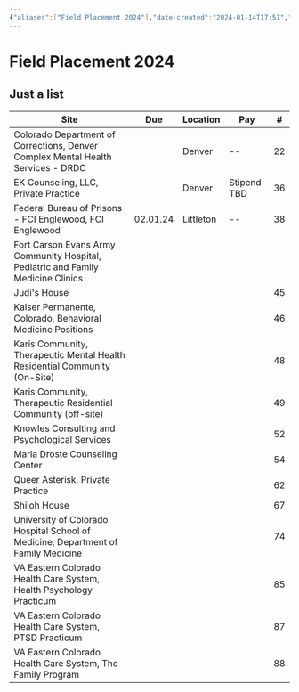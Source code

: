 ```yaml
---
{"aliases":["Field Placement 2024"],"date-created":"2024-01-14T17:51","date-modified":"2024-01-15T21:18","dg-publish":true,"title":"Field Placement 2024","permalink":"/spaces/school/projects/field-placement-2024/","dgPassFrontmatter":true}
---
```



# Field Placement 2024

## Just a list

| Site                                                                              | Due      | Location  | Pay         | #   |
| --------------------------------------------------------------------------------- | -------- | --------- | ----------- | --- |
| Colorado Department of Corrections, Denver Complex Mental Health Services - DRDC  |          | Denver    | --          | 22  |
| EK Counseling, LLC, Private Practice                                              |          | Denver    | Stipend TBD | 36  |
| Federal Bureau of Prisons - FCI Englewood, FCI Englewood                          | 02.01.24 | Littleton | --          | 38    |
| Fort Carson Evans Army Community Hospital, Pediatric and Family Medicine Clinics  |          |           |             |     |
| Judi's House                                                                      |          |           |             | 45  |
| Kaiser Permanente, Colorado, Behavioral Medicine Positions                        |          |           |             | 46  |
| Karis Community, Therapeutic Mental Health Residential Community (On-Site)        |          |           |             | 48  |
| Karis Community, Therapeutic Residential Community (off-site)                     |          |           |             | 49  |
| Knowles Consulting and Psychological Services                                     |          |           |             | 52  |
| Maria Droste Counseling Center                                                    |          |           |             | 54  |
| Queer Asterisk, Private Practice                                                  |          |           |             | 62  |
| Shiloh House                                                                      |          |           |             | 67  |
| University of Colorado Hospital School of Medicine, Department of Family Medicine |          |           |             | 74  |
| VA Eastern Colorado Health Care System, Health Psychology Practicum               |          |           |             | 85  |
| VA Eastern Colorado Health Care System, PTSD Practicum                            |          |           |             | 87  |
| VA Eastern Colorado Health Care System, The Family Program                        |          |           |             | 88  |
